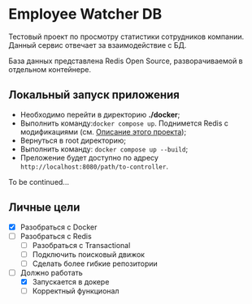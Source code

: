 # Employee Watcher DB
Тестовый проект по просмотру статистики сотрудников компании.\
Данный сервис отвечает за взаимодействие с БД.

База данных представлена Redis Open Source, разворачиваемой в отдельном контейнере.

## Локальный запуск приложения
- Необходимо перейти в директорию **./docker**;
- Выполнить команду:```docker compose up```. Поднимется Redis с модификациями (см. [Описание этого проекта](./docker/README.md));
- Вернуться в root директорию;
- Выполнить команду: ```docker compose up --build```;
- Преложение будет доступно по адресу ```http://localhost:8080/path/to-controller```.

To be continued...

## Личные цели
- [x] Разобраться с Docker
- [ ] Разобраться с Redis
  - [ ] Разобраться с Transactional
  - [ ] Подключить поисковый движок
  - [ ] Сделать более гибкие репозитории
- [ ] Должно работать
  - [x] Запускается в докере
  - [ ] Корректный функционал
